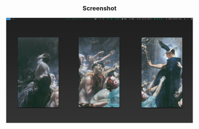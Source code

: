<h3 style="text-align: center;">Screenshot</h3>

<div style="text-align: center;">

![screenshot](2022-01-30_00-32.png)

</div>